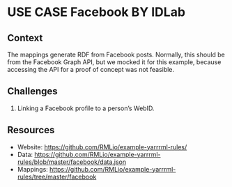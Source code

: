 # USE CASE Facebook BY IDLab

## Context
The mappings generate RDF from Facebook posts. 
Normally, this should be from the Facebook Graph API, 
but we mocked it for this example, 
because accessing the API for a proof of concept was not feasible.

## Challenges
1. Linking a Facebook profile to a person’s WebID.

## Resources
- Website: https://github.com/RMLio/example-yarrrml-rules/
- Data: https://github.com/RMLio/example-yarrrml-rules/blob/master/facebook/data.json
- Mappings: https://github.com/RMLio/example-yarrrml-rules/tree/master/facebook
